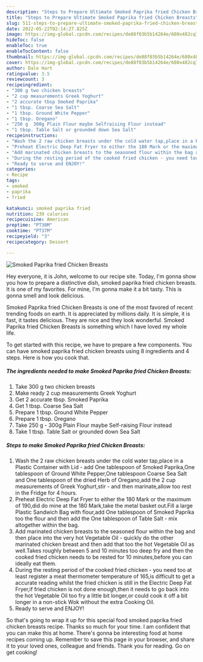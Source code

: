 ```yaml
---
description: "Steps to Prepare Ultimate Smoked Paprika fried Chicken Breasts"
title: "Steps to Prepare Ultimate Smoked Paprika fried Chicken Breasts"
slug: 511-steps-to-prepare-ultimate-smoked-paprika-fried-chicken-breasts
date: 2022-05-22T02:14:27.825Z
image: https://img-global.cpcdn.com/recipes/de88f03b5b14264e/680x482cq70/smoked-paprika-fried-chicken-breasts-recipe-main-photo.jpg
hideToc: false
enableToc: true
enableTocContent: false
thumbnail: https://img-global.cpcdn.com/recipes/de88f03b5b14264e/680x482cq70/smoked-paprika-fried-chicken-breasts-recipe-main-photo.jpg
cover: https://img-global.cpcdn.com/recipes/de88f03b5b14264e/680x482cq70/smoked-paprika-fried-chicken-breasts-recipe-main-photo.jpg
author: Dale Hart
ratingvalue: 3.5
reviewcount: 3
recipeingredient:
- "300 g two chicken breasts"
- "2 cup measurements Greek Yoghurt"
- "2 accurate tbsp Smoked Paprika"
- "1 tbsp. Coarse Sea Salt"
- "1 tbsp. Ground White Pepper"
- "1 tbsp. Oregano"
- "250 g  300g Plain Flour maybe Selfraising Flour instead"
- "1 tbsp. Table Salt or grounded down Sea Salt"
recipeinstructions:
- "Wash the 2 raw chicken breasts under the cold water tap,place in a Plastic Container with Lid - add One tablespoon of Smoked Paprika,One tablespoon of Ground White Pepper,One tablespoon Coarse Sea Salt and One tablespoon of the dried Herb of Oregano,add the 2 cup measurements of Greek Yoghurt,stir - and then marinate,allow too rest in the Fridge for 4 hours."
- "Preheat Electric Deep Fat Fryer to either the 180 Mark or the maximum of 190,did do mine at the 180 Mark,take the metal basket out.Fill a large Plastic Sandwich Bag with flour,add One tablespoon of Smoked Paprika too the flour and then add the One tablespoon of Table Salt - mix altogether within the bag."
- "Add marinated chicken breasts to the seasoned flour within the bag and then place into the very hot Vegetable Oil - quickly do the other marinated chicken breast and then add that too the hot Vegetable Oil as well.Takes roughly between 5 and 10 minutes too deep fry and then the cooked fried chicken needs to be rested for 10 minutes,before you can ideally eat them."
- "During the resting period of the cooked fried chicken - you need too at least register a meat thermometer temperature of 165,is difficult to get a accurate reading whilst the fried chicken is still in the Electric Deep Fat Fryer,if fried chicken is not done enough,then it needs to go back into the hot Vegetable Oil too fry a little bit longer,or could cook it off a bit longer in a non-stick Wok without the extra Cooking Oil."
- "Ready to serve and ENJOY!"
categories:
- Recipe
tags:
- smoked
- paprika
- fried

katakunci: smoked paprika fried 
nutrition: 239 calories
recipecuisine: American
preptime: "PT30M"
cooktime: "PT37M"
recipeyield: "3"
recipecategory: Dessert

---
```



![Smoked Paprika fried Chicken Breasts](https://img-global.cpcdn.com/recipes/de88f03b5b14264e/680x482cq70/smoked-paprika-fried-chicken-breasts-recipe-main-photo.jpg)

Hey everyone, it is John, welcome to our recipe site. Today, I'm gonna show you how to prepare a distinctive dish, smoked paprika fried chicken breasts. It is one of my favorites. For mine, I'm gonna make it a bit tasty. This is gonna smell and look delicious.



Smoked Paprika fried Chicken Breasts is one of the most favored of recent trending foods on earth. It is appreciated by millions daily. It is simple, it is fast, it tastes delicious. They are nice and they look wonderful. Smoked Paprika fried Chicken Breasts is something which I have loved my whole life.


To get started with this recipe, we have to prepare a few components. You can have smoked paprika fried chicken breasts using 8 ingredients and 4 steps. Here is how you cook that.

<!--inarticleads1-->

##### The ingredients needed to make Smoked Paprika fried Chicken Breasts:

1. Take 300 g two chicken breasts
1. Make ready 2 cup measurements Greek Yoghurt
1. Get 2 accurate tbsp. Smoked Paprika
1. Get 1 tbsp. Coarse Sea Salt
1. Prepare 1 tbsp. Ground White Pepper
1. Prepare 1 tbsp. Oregano
1. Take 250 g - 300g Plain Flour maybe Self-raising Flour instead
1. Take 1 tbsp. Table Salt or grounded down Sea Salt




<!--inarticleads2-->

##### Steps to make Smoked Paprika fried Chicken Breasts:

1. Wash the 2 raw chicken breasts under the cold water tap,place in a Plastic Container with Lid - add One tablespoon of Smoked Paprika,One tablespoon of Ground White Pepper,One tablespoon Coarse Sea Salt and One tablespoon of the dried Herb of Oregano,add the 2 cup measurements of Greek Yoghurt,stir - and then marinate,allow too rest in the Fridge for 4 hours.
1. Preheat Electric Deep Fat Fryer to either the 180 Mark or the maximum of 190,did do mine at the 180 Mark,take the metal basket out.Fill a large Plastic Sandwich Bag with flour,add One tablespoon of Smoked Paprika too the flour and then add the One tablespoon of Table Salt - mix altogether within the bag.
1. Add marinated chicken breasts to the seasoned flour within the bag and then place into the very hot Vegetable Oil - quickly do the other marinated chicken breast and then add that too the hot Vegetable Oil as well.Takes roughly between 5 and 10 minutes too deep fry and then the cooked fried chicken needs to be rested for 10 minutes,before you can ideally eat them.
1. During the resting period of the cooked fried chicken - you need too at least register a meat thermometer temperature of 165,is difficult to get a accurate reading whilst the fried chicken is still in the Electric Deep Fat Fryer,if fried chicken is not done enough,then it needs to go back into the hot Vegetable Oil too fry a little bit longer,or could cook it off a bit longer in a non-stick Wok without the extra Cooking Oil.
1. Ready to serve and ENJOY!



So that's going to wrap it up for this special food smoked paprika fried chicken breasts recipe. Thanks so much for your time. I am confident that you can make this at home. There's gonna be interesting food at home recipes coming up. Remember to save this page in your browser, and share it to your loved ones, colleague and friends. Thank you for reading. Go on get cooking!
